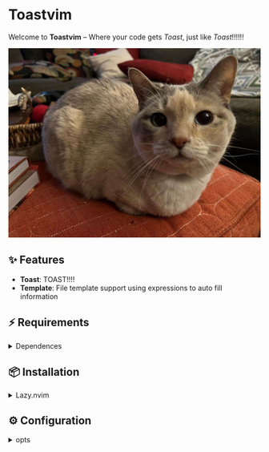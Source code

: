 # Toastvim

Welcome to **Toastvim** – Where your code gets *Toast*, just like *Toast*!!!!!!

![Toast](./toast.jpg)

## ✨ Features

- **Toast**: TOAST!!!!
- **Template**: File template support using expressions to auto fill information

## ⚡️ Requirements

<details>
<summary>Dependences</summary>

- lazy.nvim
- lua
- lua51
- luarocks
- git
- lazygit
- fd
- ripgrep
- fzf
- nodejs
- npm
- curl
- rust
- tree-sitter-cli
- tectonic
- ghostscript


</details>

## 📦 Installation

<details><summary>Lazy.nvim</summary>

```lua
return {
  "DanteDogDev/ToastVim",
  import = "toastvim.plugins",

  ---@type ToastVim.Config
  opts = {},
}
```

</details>

## ⚙️ Configuration

<details><summary>opts</summary>

```lua
-- Good Example

---@type ToastVim.Config
opts = {
    -- Gets piped into conform.nvim
    formatters_by_ft = {
        lua = { "stylua" },
    },
    -- Gets piped into nvim-lint
    linters_by_ft = {
    },
    lsp = {
        -- keymaps that will be loaded on lsp attach
        keymaps = {
            { mode = "n", keys = "<leader>ch", action = "<CMD>LspClangdSwitchSourceHeader<CR>", opts = {desc = "Switch to Source Header"}, ft = {"cpp","c"}},
        },
    },
    template = {
        expressions = {
            ["${FILENAME}"] = function() return vim.fn.expand("%:t:r") end,
            ["${DATE}"] = function() return os.date("%d/%m/%y") end,
            ["${AUTHOR}"] = function() return vim.fn.system("git config user.name"):gsub("\n", "") end,
            ["${EMAIL}"] = function() return vim.fn.system("git config user.email"):gsub("\n", "") end,
            ["${PROJECT}"] = function() return vim.fn.system('powershell -Command "Split-Path -Leaf (Get-Location)"'):gsub("\n", "") end,
        },
    },
},
```

</details>
